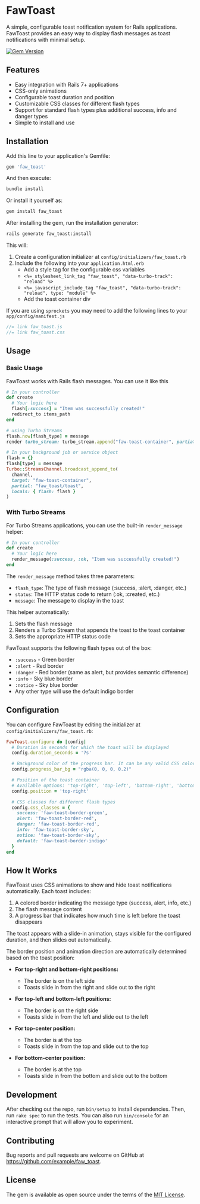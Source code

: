 # FawToast
A simple, configurable toast notification system for Rails applications. FawToast provides an easy way to display flash messages as toast notifications with minimal setup.

[![Gem Version](https://badge.fury.io/rb/faw_toast.svg)](https://badge.fury.io/rb/faw_toast)

## Features

- Easy integration with Rails 7+ applications
- CSS-only animations
- Configurable toast duration and position
- Customizable CSS classes for different flash types
- Support for standard flash types plus additional success, info and danger types
- Simple to install and use

## Installation

Add this line to your application's Gemfile:

```ruby
gem 'faw_toast'
```

And then execute:

```bash
bundle install
```

Or install it yourself as:

```bash
gem install faw_toast
```

After installing the gem, run the installation generator:

```bash
rails generate faw_toast:install
```

This will:
1. Create a configuration initializer at `config/initializers/faw_toast.rb`
2. Include the following into your `application.html.erb`
   * Add a style tag for the configurable css variables 
   * `<%= stylesheet_link_tag "faw_toast", "data-turbo-track": "reload" %>`
   * `<%= javascript_include_tag "faw_toast", "data-turbo-track": "reload", type: "module" %>`
   * Add the toast container div

If you are using `sprockets` you may need to add the following lines to your `app/config/manifest.js`
```javascript
//= link faw_toast.js
//= link faw_toast.css
```

## Usage

### Basic Usage

FawToast works with Rails flash messages. You can use it like this

```ruby
# In your controller
def create
  # Your logic here
  flash[:success] = "Item was successfully created!"
  redirect_to items_path
end

# using Turbo Streams
flash.now[flash_type] = message
render turbo_stream: turbo_stream.append("faw-toast-container", partial: "faw_toast/toast"), status: status

```

```ruby
# In your background job or service object
flash = {}
flash[type] = message
Turbo::StreamsChannel.broadcast_append_to(
  channel,
  target: "faw-toast-container",
  partial: "faw_toast/toast",
  locals: { flash: flash }
)
```

### With Turbo Streams

For Turbo Streams applications, you can use the built-in `render_message` helper:

```ruby
# In your controller
def create
  # Your logic here
  render_message(:success, :ok, "Item was successfully created!")
end
```

The `render_message` method takes three parameters:
- `flash_type`: The type of flash message (:success, :alert, :danger, etc.)
- `status`: The HTTP status code to return (:ok, :created, etc.)
- `message`: The message to display in the toast

This helper automatically:
1. Sets the flash message
2. Renders a Turbo Stream that appends the toast to the toast container
3. Sets the appropriate HTTP status code

FawToast supports the following flash types out of the box:
- `:success` - Green border
- `:alert` - Red border
- `:danger` - Red border (same as alert, but provides semantic difference)
- `:info` - Sky blue border
- `:notice` - Sky blue border
- Any other type will use the default indigo border

## Configuration

You can configure FawToast by editing the initializer at `config/initializers/faw_toast.rb`:

```ruby
FawToast.configure do |config|
  # Duration in seconds for which the toast will be displayed
  config.duration_seconds = '7s'

  # Background color of the progress bar. It can be any valid CSS color value
  config.progress_bar_bg = "rgba(0, 0, 0, 0.2)"

  # Position of the toast container
  # Available options: 'top-right', 'top-left', 'bottom-right', 'bottom-left', 'top-center', 'bottom-center'
  config.position = 'top-right'

  # CSS classes for different flash types
  config.css_classes = {
    success: 'faw-toast-border-green',
    alert: 'faw-toast-border-red',
    danger: 'faw-toast-border-red',
    info: 'faw-toast-border-sky',
    notice: 'faw-toast-border-sky',
    default: 'faw-toast-border-indigo'
  }
end
```

## How It Works

FawToast uses CSS animations to show and hide toast notifications automatically. Each toast includes:

1. A colored border indicating the message type (success, alert, info, etc.)
2. The flash message content
3. A progress bar that indicates how much time is left before the toast disappears

The toast appears with a slide-in animation, stays visible for the configured duration, and then slides out automatically.

The border position and animation direction are automatically determined based on the toast position:

- **For top-right and bottom-right positions:**
  - The border is on the left side
  - Toasts slide in from the right and slide out to the right

- **For top-left and bottom-left positions:**
  - The border is on the right side
  - Toasts slide in from the left and slide out to the left

- **For top-center position:**
  - The border is at the top
  - Toasts slide in from the top and slide out to the top

- **For bottom-center position:**
  - The border is at the top
  - Toasts slide in from the bottom and slide out to the bottom

## Development

After checking out the repo, run `bin/setup` to install dependencies. Then, run `rake spec` to run the tests. You can also run `bin/console` for an interactive prompt that will allow you to experiment.

## Contributing

Bug reports and pull requests are welcome on GitHub at https://github.com/example/faw_toast.

## License

The gem is available as open source under the terms of the [MIT License](https://opensource.org/licenses/MIT).
